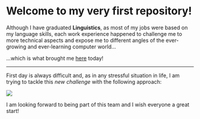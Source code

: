 # Welcome to my very first repository!

Although I have graduated **Linguistics**, as most of my jobs were based on my language skills, each work experience happened to challenge me to more technical aspects and expose me to different angles of the ever-growing and ever-learning computer world...

...which is what brought me [here](https://www.neuefische.de/bootcamp/web-development) today!

---
First day is always difficult and, as in any stressful situation in life, I am trying to tackle this *new challenge* with the following approach:

![](https://media.sketchfab.com/models/49efaa2c91094e4ab3c8184d2ec537a9/thumbnails/b0b040369cc541719272d827e328e643/7f49e2acb05a4beab23e908069e2ca22.jpeg)

I am looking forward to being part of this team and I wish everyone a great start!

